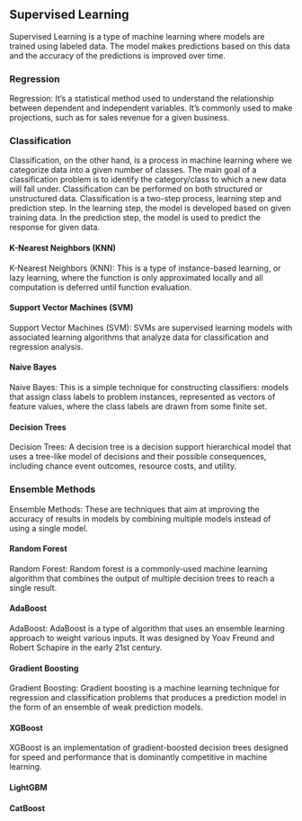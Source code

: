 ## Supervised Learning

Supervised Learning is a type of machine learning where models are trained using labeled data. The model makes predictions based on this data and the accuracy of the predictions is improved over time.

### Regression

Regression: It’s a statistical method used to understand the relationship between dependent and independent variables. It’s commonly used to make projections, such as for sales revenue for a given business.


### Classification

Classification, on the other hand, is a process in machine learning where we categorize data into a given number of classes. The main goal of a classification problem is to identify the category/class to which a new data will fall under. Classification can be performed on both structured or unstructured data. Classification is a two-step process, learning step and prediction step. In the learning step, the model is developed based on given training data. In the prediction step, the model is used to predict the response for given data.

#### K-Nearest Neighbors (KNN)

K-Nearest Neighbors (KNN): This is a type of instance-based learning, or lazy learning, where the function is only approximated locally and all computation is deferred until function evaluation.

#### Support Vector Machines (SVM)

Support Vector Machines (SVM): SVMs are supervised learning models with associated learning algorithms that analyze data for classification and regression analysis.

#### Naive Bayes

Naive Bayes: This is a simple technique for constructing classifiers: models that assign class labels to problem instances, represented as vectors of feature values, where the class labels are drawn from some finite set.

#### Decision Trees

Decision Trees: A decision tree is a decision support hierarchical model that uses a tree-like model of decisions and their possible consequences, including chance event outcomes, resource costs, and utility.

### Ensemble Methods

Ensemble Methods: These are techniques that aim at improving the accuracy of results in models by combining multiple models instead of using a single model.

#### Random Forest

Random Forest: Random forest is a commonly-used machine learning algorithm that combines the output of multiple decision trees to reach a single result.

#### AdaBoost

AdaBoost: AdaBoost is a type of algorithm that uses an ensemble learning approach to weight various inputs. It was designed by Yoav Freund and Robert Schapire in the early 21st century.

#### Gradient Boosting

Gradient Boosting: Gradient boosting is a machine learning technique for regression and classification problems that produces a prediction model in the form of an ensemble of weak prediction models.

#### XGBoost

XGBoost is an implementation of gradient-boosted decision trees designed for speed and performance that is dominantly competitive in machine learning.

#### LightGBM

#### CatBoost
